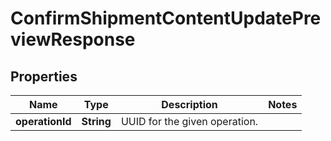 # ConfirmShipmentContentUpdatePreviewResponse

## Properties
Name | Type | Description | Notes
------------ | ------------- | ------------- | -------------
**operationId** | **String** | UUID for the given operation. | 
